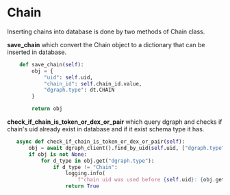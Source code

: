 # Chain
Inserting chains into database is done by two methods of Chain class.

**save_chain** which convert the Chain object to a dictionary that can be inserted in database.
```python
    def save_chain(self):
        obj = {
            "uid": self.uid,
            "chain_id": self.chain_id.value,
            "dgraph.type": dt.CHAIN
        }

        return obj
```

**check_if_chain_is_token_or_dex_or_pair** which query dgraph and checks if chain's uid already exist in database and if it exist schema type it has.
 ```python
    async def check_if_chain_is_token_or_dex_or_pair(self):
        obj = await dgraph_client().find_by_uid(self.uid, ["dgraph.type"])
        if obj is not None:
            for d_type in obj.get("dgraph.type"):
                if d_type != "Chain":
                    logging.info(
                        f"chain uid was used before {self.uid}: {obj.get('dgraph.type')}")
                    return True
 ```

